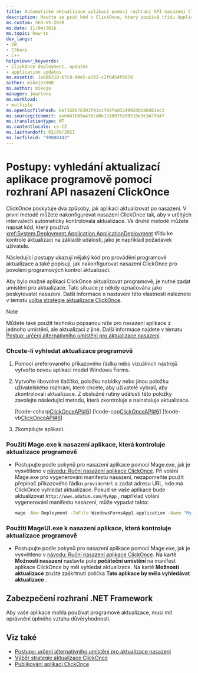 ```yaml
---
title: Automatické aktualizace aplikací pomocí rozhraní API nasazení ClickOnce
description: Naučte se psát kód v ClickOnce, který používá třídu ApplicationDeployment ke kontrole aktualizací na základě události, jako je například požadavek uživatele.
ms.custom: SEO-VS-2020
ms.date: 11/04/2016
ms.topic: how-to
dev_langs:
- VB
- CSharp
- C++
helpviewer_keywords:
- ClickOnce deployment, updates
- application updates
ms.assetid: 1a886310-67c8-44e5-a382-c2f0454f887d
author: mikejo5000
ms.author: mikejo
manager: jmartens
ms.workload:
- multiple
ms.openlocfilehash: 6e7168b78303f93ccf89fad324992dd580481ac2
ms.sourcegitcommit: ae6d47b09a439cd0e13180f5e89510e3e347fd47
ms.translationtype: MT
ms.contentlocale: cs-CZ
ms.lasthandoff: 02/08/2021
ms.locfileid: "99888443"
---
```

# <a name="how-to-check-for-application-updates-programmatically-using-the-clickonce-deployment-api"></a>Postupy: vyhledání aktualizací aplikace programově pomocí rozhraní API nasazení ClickOnce
ClickOnce poskytuje dva způsoby, jak aplikaci aktualizovat po nasazení. V první metodě můžete nakonfigurovat nasazení ClickOnce tak, aby v určitých intervalech automaticky kontrolovala aktualizace. Ve druhé metodě můžete napsat kód, který používá <xref:System.Deployment.Application.ApplicationDeployment> třídu ke kontrole aktualizací na základě události, jako je například požadavek uživatele.

 Následující postupy ukazují nějaký kód pro provádění programové aktualizace a také popisují, jak nakonfigurovat nasazení ClickOnce pro povolení programových kontrol aktualizací.

 Aby bylo možné aplikaci ClickOnce aktualizovat programově, je nutné zadat umístění pro aktualizace. Tato situace je někdy označována jako poskytovatel nasazení. Další informace o nastavení této vlastnosti naleznete v tématu [volba strategie aktualizace ClickOnce](../deployment/choosing-a-clickonce-update-strategy.md).

> [!NOTE]
> Můžete také použít techniku popsanou níže pro nasazení aplikace z jednoho umístění, ale aktualizaci z jiné. Další informace najdete v tématu [Postup: určení alternativního umístění pro aktualizace nasazení](../deployment/how-to-specify-an-alternate-location-for-deployment-updates.md).

### <a name="to-check-for-updates-programmatically"></a>Chcete-li vyhledat aktualizace programově

1. Pomocí preferovaného příkazového řádku nebo vizuálních nástrojů vytvořte novou aplikaci model Windows Forms.

2. Vytvořte libovolné tlačítko, položku nabídky nebo jinou položku uživatelského rozhraní, které chcete, aby uživatelé vybrali, aby zkontrolovali aktualizace. Z obslužné rutiny události této položky zavolejte následující metodu, která zkontroluje a nainstaluje aktualizace.

     [!code-csharp[ClickOnceAPI#6](../deployment/codesnippet/CSharp/how-to-check-for-application-updates-programmatically-using-the-clickonce-deployment-api_1.cs)]
     [!code-cpp[ClickOnceAPI#6](../deployment/codesnippet/CPP/how-to-check-for-application-updates-programmatically-using-the-clickonce-deployment-api_1.cpp)]
     [!code-vb[ClickOnceAPI#6](../deployment/codesnippet/VisualBasic/how-to-check-for-application-updates-programmatically-using-the-clickonce-deployment-api_1.vb)]

3. Zkompilujte aplikaci.

### <a name="use-mageexe-to-deploy-an-application-that-checks-for-updates-programmatically"></a>Použití Mage.exe k nasazení aplikace, která kontroluje aktualizace programově

- Postupujte podle pokynů pro nasazení aplikace pomocí Mage.exe, jak je vysvětleno v [návodu: Ruční nasazení aplikace ClickOnce](../deployment/walkthrough-manually-deploying-a-clickonce-application.md). Při volání Mage.exe pro vygenerování manifestu nasazení, nezapomeňte použít přepínač příkazového řádku `providerUrl` a zadat adresu URL, kde má ClickOnce vyhledat aktualizace. Pokud se vaše aplikace bude aktualizovat `http://www.adatum.com/MyApp` , například volání vygenerování manifestu nasazení, může vypadat takto:

    ```cmd
    mage -New Deployment -ToFile WindowsFormsApp1.application -Name "My App 1.0" -Version 1.0.0.0 -AppManifest 1.0.0.0\MyApp.manifest -providerUrl http://www.adatum.com/MyApp/MyApp.application
    ```

### <a name="using-mageuiexe-to-deploy-an-application-that-checks-for-updates-programmatically"></a>Použití MageUI.exe k nasazení aplikace, která kontroluje aktualizace programově

- Postupujte podle pokynů pro nasazení aplikace pomocí Mage.exe, jak je vysvětleno v [návodu: Ruční nasazení aplikace ClickOnce](../deployment/walkthrough-manually-deploying-a-clickonce-application.md). Na kartě **Možnosti nasazení** nastavte pole **počáteční umístění** na manifest aplikace ClickOnce by měl vyhledat aktualizace. Na kartě **Možnosti aktualizace** zrušte zaškrtnutí políčka **Tato aplikace by měla vyhledávat aktualizace** .

## <a name="net-framework-security"></a>Zabezpečení rozhraní .NET Framework
 Aby vaše aplikace mohla používat programové aktualizace, musí mít oprávnění úplného vztahu důvěryhodnosti.

## <a name="see-also"></a>Viz také
- [Postupy: určení alternativního umístění pro aktualizace nasazení](../deployment/how-to-specify-an-alternate-location-for-deployment-updates.md)
- [Výběr strategie aktualizace ClickOnce](../deployment/choosing-a-clickonce-update-strategy.md)
- [Publikování aplikací ClickOnce](../deployment/publishing-clickonce-applications.md)